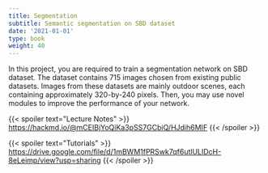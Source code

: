 ```yaml
---
title: Segmentation
subtitle: Semantic segmentation on SBD dataset
date: '2021-01-01'
type: book
weight: 40
---
```


In this project, you are required to train a segmentation network on SBD dataset. The dataset contains 715 images chosen 
from existing public datasets. Images from these datasets are mainly outdoor scenes, each containing approximately 
320-by-240 pixels. Then, you may use novel modules to improve the performance of your network.

{{< spoiler text="Lecture Notes" >}}
	https://hackmd.io/@mCEIBjYoQiKa3pSS7GCbiQ/HJdih6MIF
{{< /spoiler >}}

{{< spoiler text="Tutorials" >}}
    https://drive.google.com/file/d/1mBWM1fPRSwk7qf6utlULIDcH-8eLeimp/view?usp=sharing
{{< /spoiler >}}
